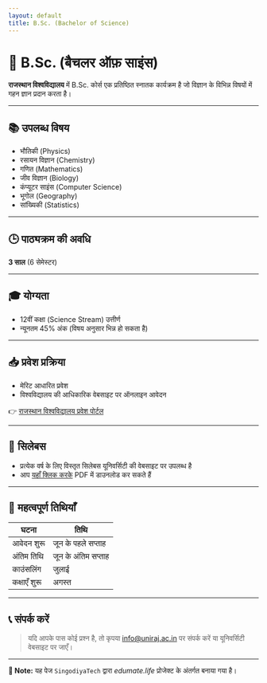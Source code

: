```yaml
---
layout: default
title: B.Sc. (Bachelor of Science)
---
```


# 🧪 B.Sc. (बैचलर ऑफ़ साइंस)

**राजस्थान विश्वविद्यालय** में B.Sc. कोर्स एक प्रतिष्ठित स्नातक कार्यक्रम है जो विज्ञान के विभिन्न विषयों में गहन ज्ञान प्रदान करता है।

---

## 📚 उपलब्ध विषय

- भौतिकी (Physics)
- रसायन विज्ञान (Chemistry)
- गणित (Mathematics)
- जीव विज्ञान (Biology)
- कंप्यूटर साइंस (Computer Science)
- भूगोल (Geography)
- सांख्यिकी (Statistics)

---

## 🕒 पाठ्यक्रम की अवधि

**3 साल** (6 सेमेस्टर)

---

## 🎓 योग्यता

- 12वीं कक्षा (Science Stream) उत्तीर्ण
- न्यूनतम 45% अंक (विषय अनुसार भिन्न हो सकता है)

---

## 📥 प्रवेश प्रक्रिया

- मेरिट आधारित प्रवेश
- विश्वविद्यालय की आधिकारिक वेबसाइट पर ऑनलाइन आवेदन

👉 [राजस्थान विश्वविद्यालय प्रवेश पोर्टल](https://www.uniraj.ac.in/)

---

## 📄 सिलेबस

- प्रत्येक वर्ष के लिए विस्तृत सिलेबस यूनिवर्सिटी की वेबसाइट पर उपलब्ध है
- आप [यहाँ क्लिक करके](https://www.uniraj.ac.in/syllabi/) PDF में डाउनलोड कर सकते हैं

---

## 📌 महत्वपूर्ण तिथियाँ

| घटना | तिथि |
|------|------|
| आवेदन शुरू | जून के पहले सप्ताह |
| अंतिम तिथि | जून के अंतिम सप्ताह |
| काउंसलिंग | जुलाई |
| कक्षाएँ शुरू | अगस्त |

---

## 📞 संपर्क करें

> यदि आपके पास कोई प्रश्न है, तो कृपया [info@uniraj.ac.in](mailto:info@uniraj.ac.in) पर संपर्क करें या यूनिवर्सिटी वेबसाइट पर जाएँ।

---

**🔗 Note:** यह पेज `SingodiyaTech` द्वारा *edumate.life* प्रोजेक्ट के अंतर्गत बनाया गया है।

